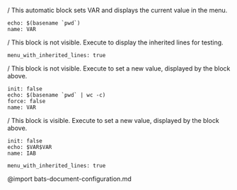 / This automatic block sets VAR and displays the current value in the menu.
```ux :[document_ux_VAR]
echo: $(basename `pwd`)
name: VAR
```
/ This block is not visible. Execute to display the inherited lines for testing.
```opts :(menu_with_inherited_lines)
menu_with_inherited_lines: true
```
/ This block is not visible. Execute to set a new value, displayed by the block above.
```ux :(VAR_has_count)
init: false
echo: $(basename `pwd` | wc -c)
force: false
name: VAR
```
/ This block is visible. Execute to set a new value, displayed by the block above.
```ux :[IAB_has_count]
init: false
echo: $VAR$VAR
name: IAB
```
```opts :(document_opts)
menu_with_inherited_lines: true
```
@import bats-document-configuration.md